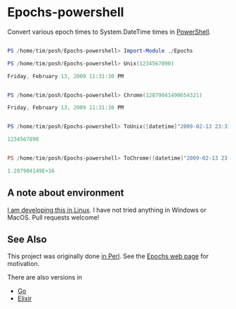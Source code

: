 # Epochs-powershell
Convert various epoch times to System.DateTime times in [PowerShell](https://github.com/PowerShell/PowerShell).

```powershell

PS /home/tim/posh/Epochs-powershell> Import-Module ./Epochs

PS /home/tim/posh/Epochs-powershell> Unix(1234567890)

Friday, February 13, 2009 11:31:30 PM


PS /home/tim/posh/Epochs-powershell> Chrome(12879041490654321)

Friday, February 13, 2009 11:31:30 PM


PS /home/tim/posh/Epochs-powershell> ToUnix([datetime]"2009-02-13 23:31:30")

1234567890


PS /home/tim/posh/Epochs-powershell> ToChrome([datetime]"2009-02-13 23:31:30")

1.287904149E+16
```

## A note about environment

[I am developing this in Linux](https://oylenshpeegul.wordpress.com/2016/10/29/testing-in-powershell/). I have not tried anything in Windows or MacOS. Pull requests welcome!

## See Also

This project was originally done [in Perl](https://github.com/oylenshpeegul/Epochs-perl). See the [Epochs web page](http://oylenshpeegul.github.io/Epochs-perl/) for motivation.

There are also versions in
- [Go](https://github.com/oylenshpeegul/epochs)
- [Elixir](https://github.com/oylenshpeegul/Epochs-elixir)
